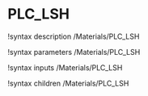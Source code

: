 <!-- MOOSE Documentation Stub: Remove this when content is added. -->

# PLC_LSH

!syntax description /Materials/PLC_LSH

!syntax parameters /Materials/PLC_LSH

!syntax inputs /Materials/PLC_LSH

!syntax children /Materials/PLC_LSH
